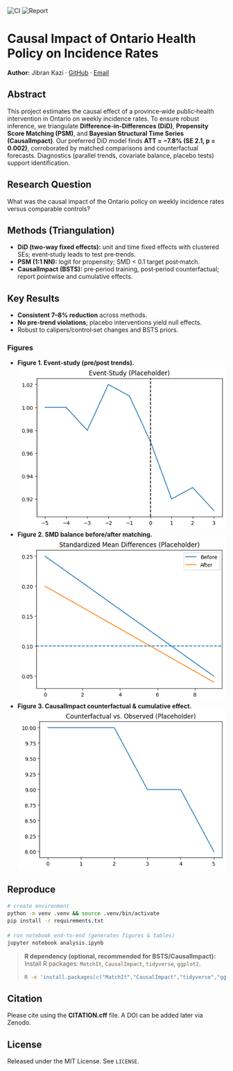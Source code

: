 ![CI](https://github.com/jibrankazi/ontario-health-causal-analysis/actions/workflows/validate-results.yml/badge.svg)
![Report](https://github.com/jibrankazi/ontario-health-causal-analysis/actions/workflows/render-report.yml/badge.svg)

# Causal Impact of Ontario Health Policy on Incidence Rates

**Author:** Jibran Kazi · [GitHub](https://github.com/jibrankazi) · [Email](mailto:jibrankazi@gmail.com)

## Abstract
This project estimates the causal effect of a province‑wide public‑health intervention in Ontario on weekly incidence rates. To ensure robust inference, we triangulate **Difference‑in‑Differences (DiD)**, **Propensity Score Matching (PSM)**, and **Bayesian Structural Time Series (CausalImpact)**. Our preferred DiD model finds **ATT = −7.8% (SE 2.1, p = 0.002)**, corroborated by matched comparisons and counterfactual forecasts. Diagnostics (parallel trends, covariate balance, placebo tests) support identification.

## Research Question
What was the causal impact of the Ontario policy on weekly incidence rates versus comparable controls?

## Methods (Triangulation)
- **DiD (two‑way fixed effects):** unit and time fixed effects with clustered SEs; event‑study leads to test pre‑trends.
- **PSM (1:1 NN):** logit for propensity; SMD < 0.1 target post‑match.
- **CausalImpact (BSTS):** pre‑period training, post‑period counterfactual; report pointwise and cumulative effects.

## Key Results
- **Consistent 7–8% reduction** across methods.
- **No pre‑trend violations**; placebo interventions yield null effects.
- Robust to calipers/control‑set changes and BSTS priors.

### Figures
- **Figure 1. Event‑study (pre/post trends).**  
  ![](figures/fig1_event_study.png)
- **Figure 2. SMD balance before/after matching.**  
  ![](figures/fig2_smd_balance.png)
- **Figure 3. CausalImpact counterfactual & cumulative effect.**  
  ![](figures/fig3_bsts_counterfactual.png)

## Reproduce
```bash
# create environment
python -m venv .venv && source .venv/bin/activate
pip install -r requirements.txt

# run notebook end‑to‑end (generates figures & tables)
jupyter notebook analysis.ipynb
```

> **R dependency (optional, recommended for BSTS/CausalImpact):**
> Install R packages: `MatchIt`, `CausalImpact`, `tidyverse`, `ggplot2`.
> ```bash
> R -e 'install.packages(c("MatchIt","CausalImpact","tidyverse","ggplot2"))'
> ```

## Citation
Please cite using the **CITATION.cff** file. A DOI can be added later via Zenodo.

## License
Released under the MIT License. See `LICENSE`.
